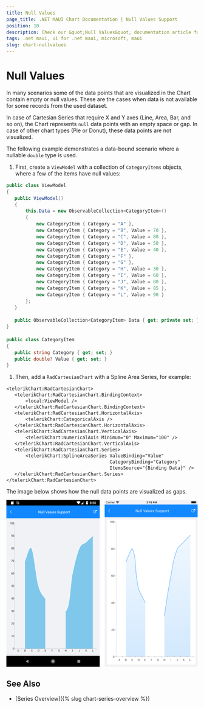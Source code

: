 ```yaml
---
title: Null Values
page_title: .NET MAUI Chart Documentation | Null Values Support
position: 10
description: Check our &quot;Null Values&quot; documentation article for Telerik Chart for .NET MAUI.
tags: .net maui, ui for .net maui, microsoft, maui
slug: chart-nullvalues
---
```


# Null Values

In many scenarios some of the data points that are visualized in the Chart contain empty or null values. These are the cases when data is not available for some records from the used dataset.

In case of Cartesian Series that require X and Y axes (Line, Area, Bar, and so on), the Chart represents `null` data points with an empty space or gap. In case of other chart types (Pie or Donut), these data points are not visualized.

The following example demonstrates a data-bound scenario where a nullable `double` type is used.

1. First, create a `ViewModel` with a collection of `CategoryItems` objects, where a few of the items have null values:

 ```C#
 public class ViewModel
 {
    public ViewModel()
    {
        this.Data = new ObservableCollection<CategoryItem>()
        {
            new CategoryItem { Category = "A" },
            new CategoryItem { Category = "B", Value = 70 },
            new CategoryItem { Category = "C", Value = 80 },
            new CategoryItem { Category = "D", Value = 50 },
            new CategoryItem { Category = "E", Value = 40 },
            new CategoryItem { Category = "F" },
            new CategoryItem { Category = "G" },
            new CategoryItem { Category = "H", Value = 30 },
            new CategoryItem { Category = "I", Value = 60 },
            new CategoryItem { Category = "J", Value = 80 },
            new CategoryItem { Category = "K", Value = 85 },
            new CategoryItem { Category = "L", Value = 90 }
        };
    }

    public ObservableCollection<CategoryItem> Data { get; private set; }
 }

 public class CategoryItem
 {
    public string Category { get; set; }
    public double? Value { get; set; }
 }
 ```

1. Then, add a `RadCartesianChart` with a Spline Area Series, for example:

 ```XAML
<telerikChart:RadCartesianChart>
    <telerikChart:RadCartesianChart.BindingContext>
        <local:ViewModel />
    </telerikChart:RadCartesianChart.BindingContext>
    <telerikChart:RadCartesianChart.HorizontalAxis>
        <telerikChart:CategoricalAxis />
    </telerikChart:RadCartesianChart.HorizontalAxis>
    <telerikChart:RadCartesianChart.VerticalAxis>
        <telerikChart:NumericalAxis Minimum="0" Maximum="100" />
    </telerikChart:RadCartesianChart.VerticalAxis>
    <telerikChart:RadCartesianChart.Series>
        <telerikChart:SplineAreaSeries ValueBinding="Value"
                                       CategoryBinding="Category"
                                       ItemsSource="{Binding Data}" />
    </telerikChart:RadCartesianChart.Series>
</telerikChart:RadCartesianChart>
 ```

The image below shows how the null data points are visualized as gaps.

![RadCartesianChart NullValues](images/chart-nullvalues.png)

## See Also

- [Series Overview]({% slug chart-series-overview %})

